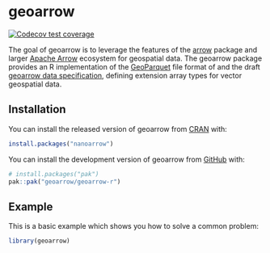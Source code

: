 
<!-- README.md is generated from README.Rmd. Please edit that file -->

# geoarrow

<!-- badges: start -->

[![Codecov test
coverage](https://codecov.io/gh/geoarrow/geoarrow-r/branch/main/graph/badge.svg)](https://app.codecov.io/gh/geoarrow/geoarrow-r?branch=main)
<!-- badges: end -->

The goal of geoarrow is to leverage the features of the
[arrow](https://arrow.apache.org/docs/r/) package and larger [Apache
Arrow](https://arrow.apache.org/) ecosystem for geospatial data. The
geoarrow package provides an R implementation of the
[GeoParquet](https://github.com/opengeospatial/geoparquet) file format
of and the draft [geoarrow data specification](https://geoarrow.org),
defining extension array types for vector geospatial data.

## Installation

You can install the released version of geoarrow from
[CRAN](https://cran.r-project.org/) with:

``` r
install.packages("nanoarrow")
```

You can install the development version of geoarrow from
[GitHub](https://github.com/) with:

``` r
# install.packages("pak")
pak::pak("geoarrow/geoarrow-r")
```

## Example

This is a basic example which shows you how to solve a common problem:

``` r
library(geoarrow)
```
